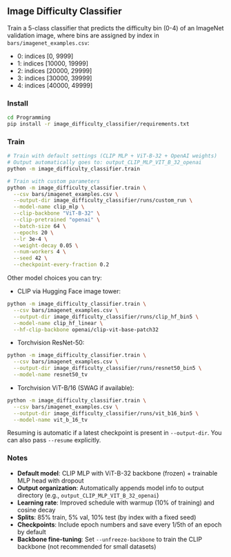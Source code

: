 ## Image Difficulty Classifier

Train a 5-class classifier that predicts the difficulty bin (0-4) of an ImageNet validation image, where bins are assigned by index in `bars/imagenet_examples.csv`:

- 0: indices [0, 9999]
- 1: indices [10000, 19999]
- 2: indices [20000, 29999]
- 3: indices [30000, 39999]
- 4: indices [40000, 49999]

### Install

```bash
cd Programming
pip install -r image_difficulty_classifier/requirements.txt
```

### Train

```bash
# Train with default settings (CLIP MLP + ViT-B-32 + OpenAI weights)
# Output automatically goes to: output_CLIP_MLP_VIT_B_32_openai
python -m image_difficulty_classifier.train

# Train with custom parameters
python -m image_difficulty_classifier.train \
  --csv bars/imagenet_examples.csv \
  --output-dir image_difficulty_classifier/runs/custom_run \
  --model-name clip_mlp \
  --clip-backbone "ViT-B-32" \
  --clip-pretrained "openai" \
  --batch-size 64 \
  --epochs 20 \
  --lr 3e-4 \
  --weight-decay 0.05 \
  --num-workers 4 \
  --seed 42 \
  --checkpoint-every-fraction 0.2
```

Other model choices you can try:

- CLIP via Hugging Face image tower:
```bash
python -m image_difficulty_classifier.train \
  --csv bars/imagenet_examples.csv \
  --output-dir image_difficulty_classifier/runs/clip_hf_bin5 \
  --model-name clip_hf_linear \
  --hf-clip-backbone openai/clip-vit-base-patch32
```

- Torchvision ResNet-50:
```bash
python -m image_difficulty_classifier.train \
  --csv bars/imagenet_examples.csv \
  --output-dir image_difficulty_classifier/runs/resnet50_bin5 \
  --model-name resnet50_tv
```

- Torchvision ViT-B/16 (SWAG if available):
```bash
python -m image_difficulty_classifier.train \
  --csv bars/imagenet_examples.csv \
  --output-dir image_difficulty_classifier/runs/vit_b16_bin5 \
  --model-name vit_b_16_tv
```

Resuming is automatic if a latest checkpoint is present in `--output-dir`. You can also pass `--resume` explicitly.

### Notes

- **Default model**: CLIP MLP with ViT-B-32 backbone (frozen) + trainable MLP head with dropout
- **Output organization**: Automatically appends model info to output directory (e.g., `output_CLIP_MLP_VIT_B_32_openai`)
- **Learning rate**: Improved schedule with warmup (10% of training) and cosine decay
- **Splits**: 85% train, 5% val, 10% test (by index with a fixed seed)
- **Checkpoints**: Include epoch numbers and save every 1/5th of an epoch by default
- **Backbone fine-tuning**: Set `--unfreeze-backbone` to train the CLIP backbone (not recommended for small datasets)

 